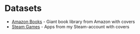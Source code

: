 # Datasets

- [Amazon Books](https://github.com/dudeonthehorse/datasets/blob/master/amazon.books.json) - Giant book library from Amazon with covers
- [Steam Games](https://github.com/dudeonthehorse/datasets/blob/master/steam.games.json) - Apps from my Steam-account with covers
